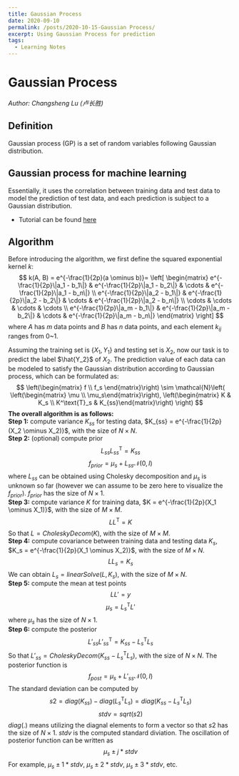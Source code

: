 ```yaml
---
title: Gaussian Process
date: 2020-09-10
permalink: /posts/2020-10-15-Gaussian Process/
excerpt: Using Gaussian Process for prediction
tags:
  - Learning Notes
---
```


# Gaussian Process  
*Author: Changsheng Lu (卢长胜)*

## Definition
Gaussian process (GP) is a set of random variables following Gaussian distribution.  

## Gaussian process for machine learning  
Essentially, it uses the correlation between training data and test data to model the prediction of test data, and each prediction is subject to a Gaussian distribution.  
- Tutorial can be found [here](https://katbailey.github.io/post/gaussian-processes-for-dummies/) 

## Algorithm
Before introducing the algorithm, we first define the squared exponential kernel $k$:
$$
k(A, B) = e^{-\frac{1}{2p}(a \ominus b)}= \left[ \begin{matrix}
  e^{-\frac{1}{2p}\|a_1 - b_1\|} & e^{-\frac{1}{2p}\|a_1 - b_2\|} & \cdots & e^{-\frac{1}{2p}\|a_1 - b_n\|} \\
  e^{-\frac{1}{2p}\|a_2 - b_1\|} & e^{-\frac{1}{2p}\|a_2 - b_2\|} & \cdots & e^{-\frac{1}{2p}\|a_2 - b_n\|} \\
  \cdots        & \cdots        & \cdots & \cdots        \\
  e^{-\frac{1}{2p}\|a_m - b_1\|} & e^{-\frac{1}{2p}\|a_m - b_2\|} & \cdots & e^{-\frac{1}{2p}\|a_m - b_n\|} 
\end{matrix} \right]
$$
where $A$ has $m$ data points and $B$ has $n$ data points, and each element $k_{ij}$ ranges from 0~1.  

Assuming the training set is $\{X_1, Y_1\}$ and testing set is $X_2$, now our task is to predict the label $\hat{Y_2}$ of $X_2$. The prediction value of each data can be modeled to satisfy the Gaussian distribution according to Gaussian process, which can be formulated as:
$$
\left(\begin{matrix}
  f \\ f_s
\end{matrix}\right)
\sim 
\mathcal{N}\left( \left(\begin{matrix} \mu \\ \mu_s\end{matrix}\right), \left(\begin{matrix} K & K_s \\ K^\text{T}_s & K_{ss}\end{matrix}\right) \right)
$$
**The overall algorithm is as follows:**  
**Step 1:** compute variance $K_{ss}$ for testing data, $K_{ss} = e^{-\frac{1}{2p}(X_2 \ominus X_2)}$, with the size of $N \times N$.  
**Step 2:** (optional) compute prior  
$$L_{ss}L^{\text{T}}_{ss} = K_{ss}$$
$$f_{prior} = \mu_s + L_{ss}\mathcal{N}(0, I)$$
where $L_{ss}$ can be obtained using Cholesky decomposition and $\mu_s$ is unknown so far (however we can assume to be zero here to visualize the $f_{prior}$). $f_{prior}$ has the size of $N \times 1$.  
**Step 3:** compute variance $K$ for training data, $K = e^{-\frac{1}{2p}(X_1 \ominus X_1)}$, with the size of $M \times M$.
$$LL^{\text{T}} = K$$
So that $L = CholeskyDecom(K)$, with the size of $M \times M$.  
**Step 4:** compute covariance between training data and testing data $K_s$, $K_s = e^{-\frac{1}{2p}(X_1 \ominus X_2)}$, with the size of $M \times N$. 
$$LL_{s} = K_s$$
We can obtain $L_{s}=linearSolve(L, K_s)$, with the size of $M \times N$.  
**Step 5:** compute the mean at test points
$$LL'=y$$
$$\mu_s = L^{\text{T}}_sL'$$
where $\mu_s$ has the size of $N \times 1$.  
**Step 6:** compute the posterior  
$$L'_{ss}L'^{\text{T}}_{ss} = K_{ss}-L^{\text{T}}_sL_{s}$$
So that $L'_{ss} = CholeskyDecom( K_{ss}-L^{\text{T}}_sL_{s})$, with the size of $N \times N$. The posterior function is
$$f_{post} = \mu_s + L'_{ss}\mathcal{N}(0, I)$$
The standard deviation can be computed by
$$s2=diag(K_{ss}) - diag(L^{\text{T}}_sL_s)=diag(K_{ss}-L^{\text{T}}_sL_{s})$$ 
$$stdv = sqrt(s2)$$
$diag(.)$ means utilizing the diagnal elements to form a vector so that $s2$ has the size of $N \times 1$. $stdv$ is the computed standard diviation. The oscillation of posterior function can be written as
$$\mu_s \pm j*stdv$$
For example, $\mu_s \pm 1*stdv$, $\mu_s \pm 2*stdv$, $\mu_s \pm 3*stdv$, etc.





